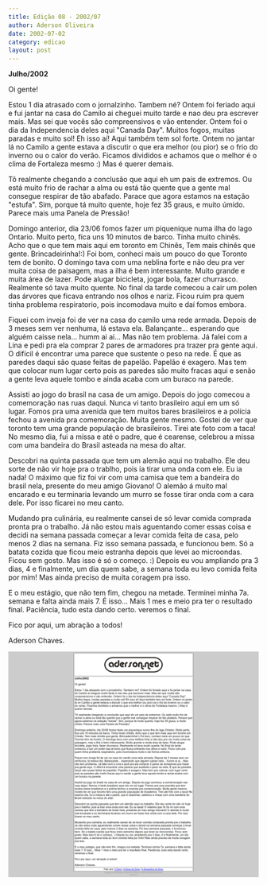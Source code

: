 ```yaml
---
title: Edição 08 - 2002/07
author: Aderson Oliveira
date: 2002-07-02
category: edicao
layout: post
---
```


**Julho/2002**

Oi gente!

Estou 1 dia atrasado com o jornalzinho. Tambem né? Ontem foi feriado aqui e fui jantar na casa do Camilo ai cheguei muito tarde e nao deu pra escrever mais. Mas sei que vocês são compreensivos e vão entender. Ontem foi o dia da Independencia deles aqui "Canada Day". Muitos fogos, muitas paradas e muito sol! Eh isso aí! Aqui também tem sol forte. Ontem no jantar lá no Camilo a gente estava a discutir o que era melhor (ou pior) se o frio do inverno ou o calor do verão. Ficamos divididos e achamos que o melhor é o clima de Fortaleza mesmo :) Mas é querer demais.

Tô realmente chegando a conclusão que aqui eh um país de extremos. Ou está muito frio de rachar a alma ou está tão quente que a gente mal consegue respirar de tão abafado. Parace que agora estamos na estação "estufa". Sim, porque tá muito quente, hoje fez 35 graus, e muito úmido. Parece mais uma Panela de Pressão!

Domingo anterior, dia 23/06 fomos fazer um piquenique numa ilha do lago Ontario. Muito perto, fica uns 10 minutos de barco. Tinha muito chinês. Acho que o que tem mais aqui em toronto em Chinês, Tem mais chinês que gente. Brincadeirinha!:) Foi bom, conheci mais um pouco do que Toronto tem de bonito. O domingo tava com uma neblina forte e não deu pra ver muita coisa de paisagem, mas a ilha é bem interessante. Muito grande e muita área de lazer. Pode alugar bicicleta, jogar bola, fazer churrasco. Realmente só tava muito quente. No final da tarde comecou a cair um polen das árvores que ficava entrando nos olhos e nariz. Ficou ruim pra quem tinha problema respiratorio, pois incomodava muito e daí fomos embora.

Fiquei com inveja foi de ver na casa do camilo uma rede armada. Depois de 3 meses sem ver nenhuma, lá estava ela. Balançante... esperando que alguém caisse nela... humm ai ai... Mas não tem problema. Já falei com a Lina e pedi pra ela comprar 2 pares de armadores pra trazer pra gente aqui. O difícil é encontrar uma parece que sustente o peso na rede. É que as paredes daqui são quase feitas de papelão. Papelão é exagero. Mas tem que colocar num lugar certo pois as paredes são muito fracas aqui e senão a gente leva aquele tombo e ainda acaba com um buraco na parede.

Assisti ao jogo do brasil na casa de um amigo. Depois do jogo comecou a comemoração nas ruas daqui. Nunca vi tanto brasileiro aqui em um só lugar. Fomos pra uma avenida que tem muitos bares brasileiros e a polícia fechou a avenida pra comemoração. Muita gente mesmo. Gostei de ver que toronto tem uma grande população de brasileiros. Tirei ate foto com a taca! No mesmo dia, fui a missa e até o padre, que é cearense, celebrou a missa com uma bandeira do Brasil asteada na mesa do altar.

Descobri na quinta passada que tem um alemão aqui no trabalho. Ele deu sorte de não vir hoje pra o trablho, pois ia tirar uma onda com ele. Eu ia nada! O máximo que fiz foi vir com uma camisa que tem a bandeira do brasil nela, presente do meu amigo Giovano! O alemão á muito mal encarado e eu terminaria levando um murro se fosse tirar onda com a cara dele. Por isso ficarei no meu canto.

Mudando pra culinária, eu realmente cansei de só levar comida comprada pronta pra o trabalho. Já não estou mais aguentando comer essas coisa e decidi na semana passada começar a levar comida feita de casa, pelo menos 2 dias na semana. Fiz isso semana passada, e funcionou bem. Só a batata cozida que ficou meio estranha depois que levei ao microondas. Ficou sem gosto. Mas isso é só o começo. :) Depois eu vou ampliando pra 3 dias, 4 e finalmente, um dia quem sabe, a semana toda eu levo comida feita por mim! Mas ainda preciso de muita coragem pra isso.

E o meu estágio, que não tem fim, chegou na metade. Terminei minha 7a. semana e falta ainda mais 7. É isso... Mais 1 mes e meio pra ter o resultado final. Paciência, tudo esta dando certo. veremos o final.

Fico por aqui, um abração a todos!

Aderson Chaves.

[![Imagem no site original](/assets/images/edicao08.png)](/assets/images/edicao08.png)